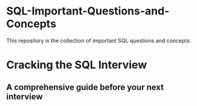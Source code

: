 # SQL-Important-Questions-and-Concepts
This repository is the collection of important SQL questions and concepts.

# Cracking the SQL Interview


## A comprehensive guide before your next interview



